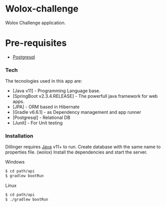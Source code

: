 # Wolox-challenge

Wolox Challenge application.

# Pre-requisites

 - [Postgresql](https://www.postgresql.org/download/)

  
### Tech

The tecnologies used in this app are:

* [Java v11] - Programming Language base.
* [SpringBoot v2.3.4.RELEASE] - The powerfull java framework for web apps.
* [JPA] - ORM based in Hibernate
* [Gradle v6.6.1] - as Dependency management and app runner
* [Postgresql] - Relational DB
* [Junit] - For Unit testing

### Installation

Dillinger requires [Java](https://nodejs.org/) v11+ to run.
Create database with the same name to properties file. (wolox)
Install the dependencies and start the server.

Windows
```sh
$ cd path/api
$ gradlew bootRun
```

Linux
```sh
$ cd path/api
$ ./gradlew bootRun
```